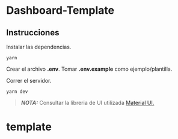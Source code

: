 # Dashboard-Template

## Instrucciones

Instalar las dependencias.

```
yarn
```

Crear el archivo **.env**. Tomar **.env.example** como ejemplo/plantilla.
<br/>

Correr el servidor.

```
yarn dev
```

> **_NOTA:_** Consultar la libreria de UI utilizada [Material UI.](https://mui.com/)
# template
